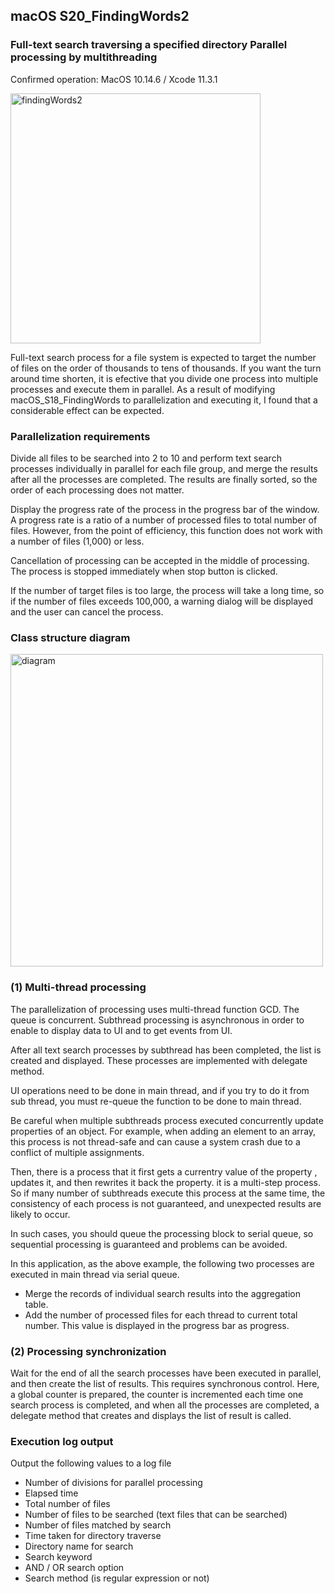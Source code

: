 ## macOS S20_FindingWords2
### Full-text search traversing a specified directory Parallel processing by multithreading

Confirmed operation: MacOS 10.14.6 / Xcode 11.3.1

<img src="http://mikomokaru.sakura.ne.jp/data/B43/findingWords2.png" alt="findingWords2" title="findingWords2" width="400">

Full-text search process for a file system is expected to target the number of files on the order of thousands to tens of thousands. If you want the turn around time shorten, it is efective that you divide one process into multiple processes and execute them in parallel. As a result of modifying macOS_S18_FindingWords to parallelization and executing it, I found that a considerable effect can be expected.

### Parallelization requirements
Divide all files to be searched into 2 to 10 and perform text search processes individually in parallel for each file group, and merge the results after all the processes are completed. The results are finally sorted, so the order of each processing does not matter.

Display the progress rate of the process in the progress bar of the window. A progress rate is a ratio of a number of processed files to total number of files. However, from the point of efficiency, this function does not work with a number of files (1,000) or less.

Cancellation of processing can be accepted in the middle of processing. The process is stopped immediately when stop button is clicked.

If the number of target files is too large, the process will take a long time, so if the number of files exceeds 100,000, a warning dialog will be displayed and the user can cancel the process.

### Class structure diagram

<img src="http://mikomokaru.sakura.ne.jp/data/B43/findingWords2-2.png" alt="diagram" title="diagram" width="500">

### (1) Multi-thread processing
The parallelization of processing uses multi-thread function GCD. The queue is concurrent. Subthread processing is asynchronous in order to enable to display data to UI and to get events from UI.

After all text search processes by subthread has been completed, the list is created and displayed. These processes are implemented with delegate method.

UI operations need to be done in main thread, and if you try to do it from sub thread, you must re-queue the function to be done to main thread.

Be careful when multiple subthreads process executed concurrently update properties of an object. For example, when adding an element to an array, this process is not thread-safe and can cause a system crash due to a conflict of multiple assignments.

Then, there is a process that it first gets a currentry value of the property , updates it, and then rewrites it back the property. it is a multi-step process. So if many number of subthreads execute this process at the same time, the consistency of each process is not guaranteed, and unexpected results are likely to occur.

In such cases, you should queue the processing block to serial queue, so sequential processing is guaranteed and problems can be avoided.

In this application, as the above example, the following two processes are executed in main thread via serial queue.
* Merge the records of individual search results into the aggregation table.
* Add the number of processed files for each thread to current total number. This value is displayed in the progress bar as progress.

### (2) Processing synchronization
Wait for the end of all the search processes have been executed in parallel, and then create the list of results. This requires synchronous control. Here, a global counter is prepared, the counter is incremented each time one search process is completed, and when all the processes are completed, a delegate method that creates and displays the list of result is called.

### Execution log output
Output the following values to a log file
* Number of divisions for parallel processing
* Elapsed time
* Total number of files
* Number of files to be searched (text files that can be searched)
* Number of files matched by search
* Time taken for directory traverse
* Directory name for search
* Search keyword
* AND / OR search option
* Search method (is regular expression or not)

